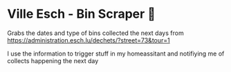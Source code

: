 # Ville Esch - Bin Scraper 🚮
Grabs the dates and type of bins collected the next days from https://administration.esch.lu/dechets/?street=73&tour=1



I use the information to trigger stuff in my homeassitant and notifiying me of collects happening the next day
